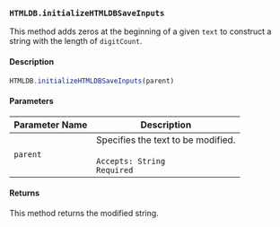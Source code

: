 ### `HTMLDB.initializeHTMLDBSaveInputs`

This method adds zeros at the beginning of a given `text` to construct a string with the length of `digitCount`.

#### Description

```javascript
HTMLDB.initializeHTMLDBSaveInputs(parent)
```

#### Parameters

| Parameter Name             | Description                               |
| -------------------------- | ----------------------------------------- |
| `parent` | Specifies the text to be modified.<br><br>`Accepts: String`<br>`Required` |

#### Returns

This method returns the modified string.